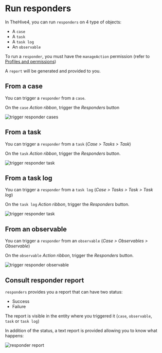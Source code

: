# Run responders

In TheHive4, you can run `responders` on 4 type of objects:

- A `case`
- A `task`
- A `task log`
- An `observable`

To run a `responder`, you must have the `manageAction` permission (refer to [Profiles and permissions](../../Administrators/profiles/))

A `report` will be generated and provided to you.

## From a case

You can trigger a `responder` from a `case`.

On the `case` *Action ribbon*, trigger the *Responders* button

![trigger responder cases](../images/trigger-responder-cases.png)

## From a task 

You can trigger a `responder` from a `task` (*Case > Tasks > Task*)

On the `task` *Action ribbon*, trigger the *Responders* button.

![trigger responder task](../images/trigger-responder-task.png)

## From a task log

You can trigger a `responder` from a `task log` (*Case > Tasks > Task > Task log*)

On the `task log` *Action ribbon*, trigger the *Responders* button.

![trigger responder task](../images/trigger-responder-task-log.png)

## From an observable

You can trigger a `responder` from an `observable` (*Case > Observables > Observable*)

On the `observable` *Action ribbon*, trigger the *Responders* button.

![trigger responder observable](../images/trigger-responder-observable.png)


## Consult responder report

`responders` provides you a report that can have two status:

- Success
- Failure

The report is visible in the entity where you triggered it (`case`, `observable`, `task` or `task log`)

In addition of the status, a text report is provided allowing you to know what happens:

![responder report](../images/report-responder.png)